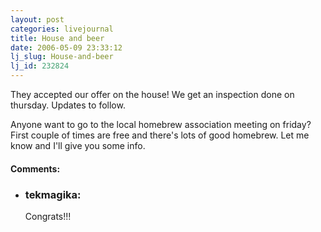 ```yaml
---
layout: post
categories: livejournal
title: House and beer
date: 2006-05-09 23:33:12
lj_slug: House-and-beer
lj_id: 232824
---
```

They accepted our offer on the house! We get an inspection done on thursday. Updates to follow.  



Anyone want to go to the local homebrew association meeting on friday? First couple of times are free and there's lots of good homebrew. Let me know and I'll give you some info.


<div id="comments"><h4>Comments:</h4><div class="lj-comments"><ul>
<li><h3>tekmagika: </h3>
<a id="comment-663"></a>
<p>Congrats!!!</p>
</li>
</ul></div></div>
